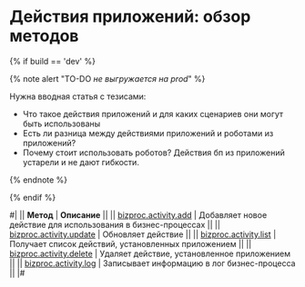 # Действия приложений: обзор методов

{% if build == 'dev' %}

{% note alert "TO-DO _не выгружается на prod_" %}

Нужна вводная статья с тезисами:

- Что такое действия приложений и для каких сценариев они могут быть использованы
- Есть ли разница между действиями приложений и роботами из приложений?
- Почему стоит использовать роботов? Действия бп из приложений устарели и не дают гибкости.

{% endnote %}

{% endif %}

#|
|| **Метод** | **Описание** ||
|| [bizproc.activity.add](./bizproc-activity-add.md) | Добавляет новое действие для использования в бизнес-процессах ||
|| [bizproc.activity.update](./bizproc-activity-update.md) | Обновляет действие ||
|| [bizproc.activity.list](./bizproc-activity-list.md) | Получает список действий, установленных приложением ||
|| [bizproc.activity.delete](./bizproc-activity-delete.md) | Удаляет действие, установленное приложением ||
|| [bizproc.activity.log](./bizproc-activity-log.md) | Записывает информацию в лог бизнес-процесса ||
|#


